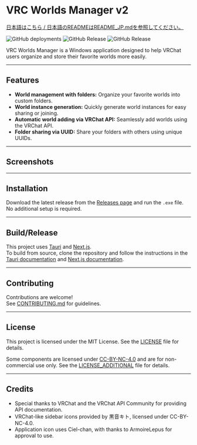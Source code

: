 # VRC Worlds Manager v2

[日本語はこちら / 日本語のREADMEはREADME_JP.mdを参照してください。](./README_JP.md)

![GitHub deployments](https://img.shields.io/github/deployments/Raifa21/VRC-Worlds-Manager-v2/release?style=flat)
![GitHub Release](https://img.shields.io/github/v/release/Raifa21/VRC-Worlds-Manager-v2?label=Stable)
![GitHub Release](https://img.shields.io/github/v/release/Raifa21/VRC-Worlds-Manager-v2?include_prereleases&label=Pre-Release)

VRC Worlds Manager is a Windows application designed to help VRChat users organize and store their favorite worlds more easily.

---

## Features

- **World management with folders:** Organize your favorite worlds into custom folders.
- **World instance generation:** Quickly generate world instances for easy sharing or joining.
- **Automatic world adding via VRChat API:** Seamlessly add worlds using the VRChat API.
- **Folder sharing via UUID:** Share your folders with others using unique UUIDs.

---

## Screenshots

<!-- Add screenshots or demo links here -->

---

## Installation

Download the latest release from the [Releases page](https://github.com/yourusername/VRC-Worlds-Manager-v2/releases) and run the `.exe` file.  
No additional setup is required.

---

## Build/Release

This project uses [Tauri](https://tauri.app/) and [Next.js](https://nextjs.org/).  
To build from source, clone the repository and follow the instructions in the [Tauri documentation](https://tauri.app/v1/guides/getting-started/prerequisites/) and [Next.js documentation](https://nextjs.org/docs).

---

## Contributing

Contributions are welcome!  
See [CONTRIBUTING.md](CONTRIBUTING.md) for guidelines.

---

## License

This project is licensed under the MIT License. See the [LICENSE](LICENSE) file for details.

Some components are licensed under [CC-BY-NC-4.0](https://creativecommons.org/licenses/by-nc/4.0/) and are for non-commercial use only. See the [LICENSE_ADDITIONAL](LICENSE_ADDITIONAL) file for details.

---

## Credits

- Special thanks to VRChat and the VRChat API Community for providing API documentation.
- VRChat-like sidebar icons provided by 黒音キト, licensed under CC-BY-NC-4.0.
- Application icon uses Ciel-chan, with thanks to ArmoireLepus for approval to use.

